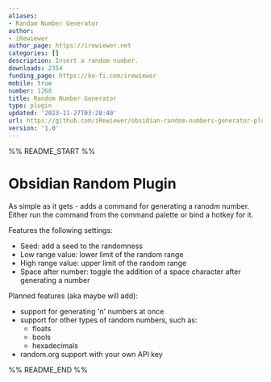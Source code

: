 ```yaml
---
aliases:
- Random Number Generator
author:
- iRewiewer
author_page: https://irewiewer.net
categories: []
description: Insert a random number.
downloads: 2354
funding_page: https://ko-fi.com/irewiewer
mobile: true
number: 1268
title: Random Number Generator
type: plugin
updated: '2023-11-27T03:28:40'
url: https://github.com/iRewiewer/obsidian-random-numbers-generator-plugin
version: '1.0'
---
```


%% README_START %%

# Obsidian Random Plugin

As simple as it gets - adds a command for generating a ranodm number.
Either run the command from the command palette or bind a hotkey for it.

Features the following settings:
- Seed: add a seed to the randomness
- Low range value: lower limit of the random range
- High range value: upper limit of the random range
- Space after number: toggle the addition of a space character after generating a number

Planned features (aka maybe will add):
- support for generating 'n' numbers at once
- support for other types of random numbers, such as:
    - floats
    - bools
    - hexadecimals
- random.org support with your own API key

%% README_END %%